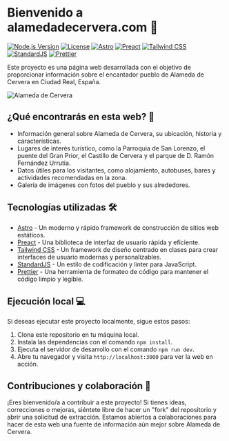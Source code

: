 # Bienvenido a alamedadecervera.com 🏡

[![Node.js Version](https://img.shields.io/badge/Node.js-18-green)](https://nodejs.org/)
[![License](https://img.shields.io/badge/License-MIT-blue)](LICENSE)
[![Astro](https://img.shields.io/badge/Built%20with-Astro-0b8e4b)](https://astro.build/)
[![Preact](https://img.shields.io/badge/Powered%20by-Preact-673ab8)](https://preactjs.com/)
[![Tailwind CSS](https://img.shields.io/badge/Styled%20with-Tailwind%20CSS-38b2ac)](https://tailwindcss.com/)
[![StandardJS](https://img.shields.io/badge/Code%20Style-StandardJS-f1e05a)](https://standardjs.com/)
[![Prettier](https://img.shields.io/badge/Code%20Formatting-Prettier-ff69b4)](https://prettier.io/)

Este proyecto es una página web desarrollada con el objetivo de proporcionar información sobre el encantador pueblo de Alameda de Cervera en Ciudad Real, España.

![Alameda de Cervera](https://api.microlink.io/?url=https%3A%2F%2Falamedadecervera.com%2F&screenshot=true&embed=screenshot.url)

## ¿Qué encontrarás en esta web? 📖

- Información general sobre Alameda de Cervera, su ubicación, historia y características.
- Lugares de interés turístico, como la Parroquia de San Lorenzo, el puente del Gran Prior, el Castillo de Cervera y el parque de D. Ramón Fernández Urrutia.
- Datos útiles para los visitantes, como alojamiento, autobuses, bares y actividades recomendadas en la zona.
- Galería de imágenes con fotos del pueblo y sus alrededores.

## Tecnologías utilizadas 🛠️

- [Astro](https://astro.build/) - Un moderno y rápido framework de construcción de sitios web estáticos.
- [Preact](https://preactjs.com/) - Una biblioteca de interfaz de usuario rápida y eficiente.
- [Tailwind CSS](https://tailwindcss.com/) - Un framework de diseño centrado en clases para crear interfaces de usuario modernas y personalizables.
- [StandardJS](https://standardjs.com/) - Un estilo de codificación y linter para JavaScript.
- [Prettier](https://prettier.io/) - Una herramienta de formateo de código para mantener el código limpio y legible.

## Ejecución local 💻

Si deseas ejecutar este proyecto localmente, sigue estos pasos:

1. Clona este repositorio en tu máquina local.
2. Instala las dependencias con el comando `npm install`.
3. Ejecuta el servidor de desarrollo con el comando `npm run dev`.
4. Abre tu navegador y visita `http://localhost:3000` para ver la web en acción.

## Contribuciones y colaboración 👋

¡Eres bienvenido/a a contribuir a este proyecto! Si tienes ideas, correcciones o mejoras, siéntete libre de hacer un "fork" del repositorio y abrir una solicitud de extracción. Estamos abiertos a colaboraciones para hacer de esta web una fuente de información aún mejor sobre Alameda de Cervera.

